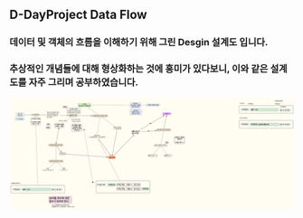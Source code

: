 ## D-DayProject Data Flow
### 데이터 및 객체의 흐름을 이해하기 위해 그린 Desgin 설계도 입니다.
### 추상적인 개념들에 대해 형상화하는 것에 흥미가 있다보니, 이와 같은 설계도를 자주 그리며 공부하였습니다.
![D-DayProject](https://raw.githubusercontent.com/baecheese/IOS-Programming-Study/9cdc439ae6c4f57634c9922f7b7bbf3b8849cfd1/2week/Example/D-DayProject/D-DayThinking.png)